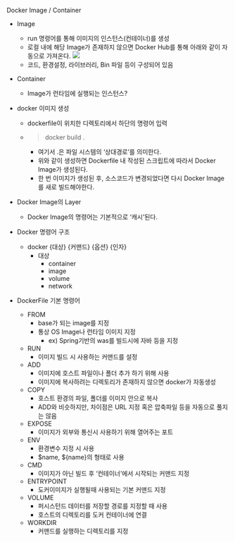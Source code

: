 Docker Image / Container
* Image
  * run 명령어를 통해 이미지의 인스턴스(컨테이너)를 생성
  * 로컬 내에 해당 Image가 존재하지 않으면 Docker Hub를 통해 아래와 같이 자동으로 가져온다.
  ![](image.png)
  * 코드, 환경설정, 라이브러리, Bin 파일 등이 구성되어 있음
* Container
  * Image가 런타임에 실행되는 인스턴스?
* docker 이미지 생성
  * dockerfile이 위치한 디렉토리에서 하단의 명령어 입력
  * > docker build .
    * 여기서 .은 파일 시스템의 ‘상대경로’를 의미한다.
    * 위와 같이 생성하면 Dockerfile 내 작성된 스크립트에 따라서 Docker Image가 생성된다.
    * 한 번 이미지가 생성된 후, 소스코드가 변경되었다면 다시 Docker Image를 새로 빌드해야한다.
* Docker Image의 Layer
  * Docker Image의 명령어는 기본적으로 ‘캐시’된다. 

* Docker 명령어 구조
  * docker {대상} {커맨드} {옵션} {인자}
    * 대상
      * container
      * image
      * volume
      * network
* DockerFile 기본 명령어
  * FROM	
    * base가 되는 image를 지정
    * 통상 OS Image나 런타임 이미지 지정
      * ex) Spring기반의 was를 빌드시에 자바 등을 지정
  * RUN
    * 이미지 빌드 시 사용하는 커맨드를 설정
  * ADD
    * 이미지에 호스트 파일이나 폴더 추가 하기 위해 사용
    * 이미지에 복사하려는 디렉토리가 존재하지 않으면 docker가 자동생성
  * COPY
    * 호스트 환경의 파일, 폴더를 이미지 안으로 복사
    * ADD와 비슷하지만, 차이점은 URL 지정 혹은 압축파일 등을 자동으로 풀지는 않음
  * EXPOSE
    * 이미지가 외부와 통신시 사용하기 위해 열어주는 포트
  * ENV
    * 환경변수 지정 시 사용
    * $name, ${name}의 형태로 사용
  * CMD
    * 이미지가 아닌 빌드 후 ‘컨테이너’에서 시작되는 커맨드 지정
  * ENTRYPOINT
    * 도커이미지가 실행될때 사용되는 기본 커맨드 지정
  * VOLUME
    * 퍼시스턴드 데이터를 저장할 경로를 지정할 때 사용
    * 호스트의 디렉토리를 도커 컨테이너에 연결
  * WORKDIR
    * 커맨드를 실행하는 디렉토리를 지정
